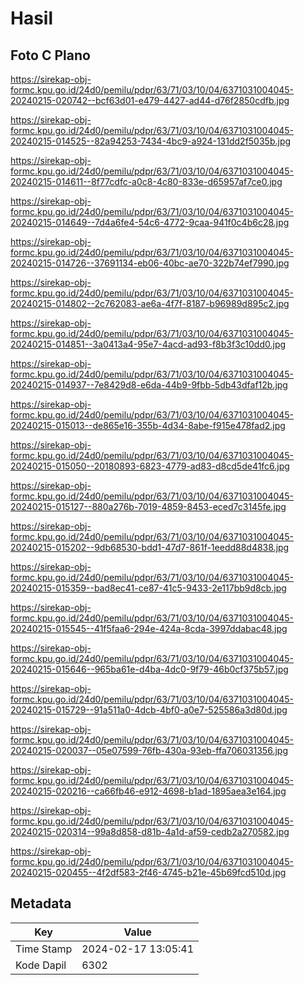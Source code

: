 # Hasil

## Foto C Plano

https://sirekap-obj-formc.kpu.go.id/24d0/pemilu/pdpr/63/71/03/10/04/6371031004045-20240215-020742--bcf63d01-e479-4427-ad44-d76f2850cdfb.jpg

https://sirekap-obj-formc.kpu.go.id/24d0/pemilu/pdpr/63/71/03/10/04/6371031004045-20240215-014525--82a94253-7434-4bc9-a924-131dd2f5035b.jpg

https://sirekap-obj-formc.kpu.go.id/24d0/pemilu/pdpr/63/71/03/10/04/6371031004045-20240215-014611--8f77cdfc-a0c8-4c80-833e-d65957af7ce0.jpg

https://sirekap-obj-formc.kpu.go.id/24d0/pemilu/pdpr/63/71/03/10/04/6371031004045-20240215-014649--7d4a6fe4-54c6-4772-9caa-941f0c4b6c28.jpg

https://sirekap-obj-formc.kpu.go.id/24d0/pemilu/pdpr/63/71/03/10/04/6371031004045-20240215-014726--37691134-eb06-40bc-ae70-322b74ef7990.jpg

https://sirekap-obj-formc.kpu.go.id/24d0/pemilu/pdpr/63/71/03/10/04/6371031004045-20240215-014802--2c762083-ae6a-4f7f-8187-b96989d895c2.jpg

https://sirekap-obj-formc.kpu.go.id/24d0/pemilu/pdpr/63/71/03/10/04/6371031004045-20240215-014851--3a0413a4-95e7-4acd-ad93-f8b3f3c10dd0.jpg

https://sirekap-obj-formc.kpu.go.id/24d0/pemilu/pdpr/63/71/03/10/04/6371031004045-20240215-014937--7e8429d8-e6da-44b9-9fbb-5db43dfaf12b.jpg

https://sirekap-obj-formc.kpu.go.id/24d0/pemilu/pdpr/63/71/03/10/04/6371031004045-20240215-015013--de865e16-355b-4d34-8abe-f915e478fad2.jpg

https://sirekap-obj-formc.kpu.go.id/24d0/pemilu/pdpr/63/71/03/10/04/6371031004045-20240215-015050--20180893-6823-4779-ad83-d8cd5de41fc6.jpg

https://sirekap-obj-formc.kpu.go.id/24d0/pemilu/pdpr/63/71/03/10/04/6371031004045-20240215-015127--880a276b-7019-4859-8453-eced7c3145fe.jpg

https://sirekap-obj-formc.kpu.go.id/24d0/pemilu/pdpr/63/71/03/10/04/6371031004045-20240215-015202--9db68530-bdd1-47d7-861f-1eedd88d4838.jpg

https://sirekap-obj-formc.kpu.go.id/24d0/pemilu/pdpr/63/71/03/10/04/6371031004045-20240215-015359--bad8ec41-ce87-41c5-9433-2e117bb9d8cb.jpg

https://sirekap-obj-formc.kpu.go.id/24d0/pemilu/pdpr/63/71/03/10/04/6371031004045-20240215-015545--41f5faa6-294e-424a-8cda-3997ddabac48.jpg

https://sirekap-obj-formc.kpu.go.id/24d0/pemilu/pdpr/63/71/03/10/04/6371031004045-20240215-015646--965ba61e-d4ba-4dc0-9f79-46b0cf375b57.jpg

https://sirekap-obj-formc.kpu.go.id/24d0/pemilu/pdpr/63/71/03/10/04/6371031004045-20240215-015729--91a511a0-4dcb-4bf0-a0e7-525586a3d80d.jpg

https://sirekap-obj-formc.kpu.go.id/24d0/pemilu/pdpr/63/71/03/10/04/6371031004045-20240215-020037--05e07599-76fb-430a-93eb-ffa706031356.jpg

https://sirekap-obj-formc.kpu.go.id/24d0/pemilu/pdpr/63/71/03/10/04/6371031004045-20240215-020216--ca66fb46-e912-4698-b1ad-1895aea3e164.jpg

https://sirekap-obj-formc.kpu.go.id/24d0/pemilu/pdpr/63/71/03/10/04/6371031004045-20240215-020314--99a8d858-d81b-4a1d-af59-cedb2a270582.jpg

https://sirekap-obj-formc.kpu.go.id/24d0/pemilu/pdpr/63/71/03/10/04/6371031004045-20240215-020455--4f2df583-2f46-4745-b21e-45b69fcd510d.jpg


## Metadata

| Key        | Value               |
| ---------- | ------------------- |
| Time Stamp | 2024-02-17 13:05:41 |
| Kode Dapil | 6302                |



